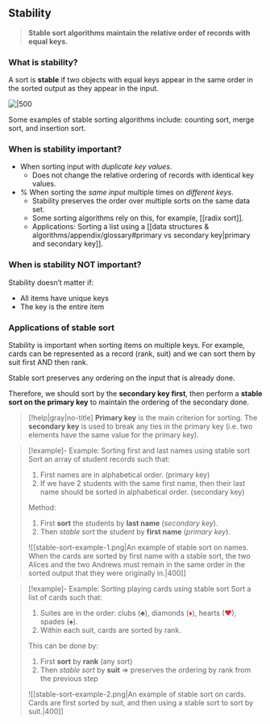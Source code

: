 ## Stability
> **Stable sort algorithms maintain the relative order of records with equal keys.**
### What is stability?
A sort is **stable** if two objects with equal keys appear in the same order in the sorted output as they appear in the input.

![|500](https://images.javatpoint.com/tutorial/daa/images/daa-stable-sorting.png)

Some examples of stable sorting algorithms include: counting sort, merge sort, and insertion sort.
### When is stability important?
- When sorting input with *duplicate key values*.
	- Does not change the relative ordering of records with identical key values.
- % When sorting the *same input* multiple times on *different keys*.
	- Stability preserves the order over multiple sorts on the same data set.
	- Some sorting algorithms rely on this, for example, [[radix sort]].
	- Applications: Sorting a list using a [[data structures & algorithms/appendix/glossary#primary vs secondary key|primary and secondary key]].
### When is stability NOT important?
Stability doesn’t matter if:
- All items have unique keys
- The key is the entire item
### Applications of stable sort
Stability is important when sorting items on multiple keys. For example, cards can be represented as a record (rank, suit) and we can sort them by suit first AND then rank.

Stable sort preserves any ordering on the input that is already done.

Therefore, we should sort by the **secondary key first**, then perform a **stable sort on the primary key** to maintain the ordering of the secondary done.

> [!help|gray|no-title]
> **Primary key** is the main criterion for sorting. The **secondary key** is used to break any ties in the primary key (i.e. two elements have the same value for the primary key).

> [!example]- Example: Sorting first and last names using stable sort
> Sort an array of student records such that:
> 1. First names are in alphabetical order. (<span id="aside">primary key</span>)
> 2. If we have 2 students with the same first name, then their last name should be sorted in alphabetical order. (<span id="aside">secondary key</span>)
>
> Method:
> 1. First **sort** the students by **last name** (<i>secondary key</i>).
> 2. Then *stable sort* the student by **first name** (*primary key*).
>
> ![[stable-sort-example-1.png|An example of stable sort on names. When the cards are sorted by first name with a stable sort, the two Alices and the two Andrews must remain in the same order in the sorted output that they were originally in.|400]]
>

> [!example]- Example: Sorting playing cards using stable sort
> Sort a list of cards such that:
> 1. Suites are in the order: clubs (♣), diamonds (<font color="#d83931">♦</font>), hearts (<font color="#d83931">♥</font>), spades (♠).
> 2. Within each suit, cards are sorted by rank.
>
> This can be done by:
> 1. First **sort** by **rank** (any sort)
> 2. Then *stable sort* by **suit** ⇒ preserves the ordering by rank from the previous step
>
> ![[stable-sort-example-2.png|An example of stable sort on cards. Cards are first sorted by suit, and then using a stable sort to sort by suit.|400]]
